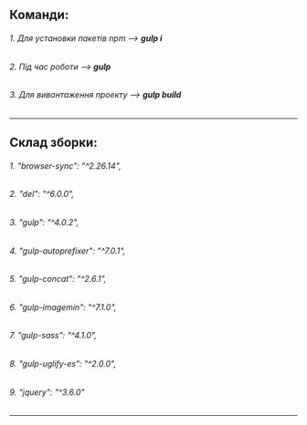 ## Команди:

###### 1. Для установки пакетів npm -->  **gulp i**

###### 2. Під час роботи  -->  **gulp**

###### 3. Для вивантаження проекту -->  **gulp build**
  
- - -

## Склад зборки:
	
###### 1. "browser-sync": "^2.26.14",
###### 2. "del": "^6.0.0",
###### 3. "gulp": "^4.0.2",
###### 4. "gulp-autoprefixer": "^7.0.1",
###### 5. "gulp-concat": "^2.6.1",
###### 6. "gulp-imagemin": "^7.1.0",
###### 7. "gulp-sass": "^4.1.0",
###### 8. "gulp-uglify-es": "^2.0.0",
###### 9. "jquery": "^3.6.0"

- - -
